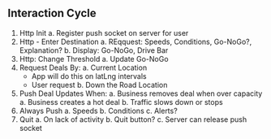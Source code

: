 
## Interaction Cycle
1. Http Init
   a. Register push socket on server for user
2. Http - Enter Destination
	a. REqquest: Speeds, Conditions, Go-NoGo?, Explanation?
	b. Display: Go-NoGo, Drive Bar
2. Http: Change Threshold
   a. Update Go-NoGo
3. Request Deals By:
   a. Current Location 
      - App will do this on latLng intervals
      - User request
   b. Down the Road Location
4. Push Deal Updates When:
   a. Business removes deal when over capacity
   a. Business creates a hot deal
   b. Traffic slows down or stops
5. Always Push
   a. Speeds
   b. Conditions
   c. Alerts?
6. Quit
   a. On lack of activity
   b. Quit button?
   c. Server can release push socket
